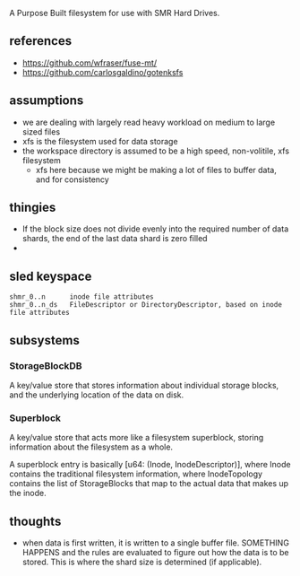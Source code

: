 A Purpose Built filesystem for use with SMR Hard Drives. 





## references
- https://github.com/wfraser/fuse-mt/
- https://github.com/carlosgaldino/gotenksfs


## assumptions
- we are dealing with largely read heavy workload on medium to large sized files
- xfs is the filesystem used for data storage
- the workspace directory is assumed to be a high speed, non-volitile, xfs filesystem
  - xfs here because we might be making a lot of files to buffer data, and for consistency

## thingies
- If the block size does not divide evenly into the required number of data shards, the end of the last data shard is zero filled
- 

## sled keyspace
```plaintext
shmr_0..n      inode file attributes
shmr_0..n_ds   FileDescriptor or DirectoryDescriptor, based on inode file attributes
```

## subsystems
### StorageBlockDB
A key/value store that stores information about individual storage blocks, and the underlying location of the data on disk.

### Superblock
A key/value store that acts more like a filesystem superblock, storing information about the filesystem as a whole. 

A superblock entry is basically [u64: (Inode, InodeDescriptor)], where Inode contains the traditional filesystem 
information, where InodeTopology contains the list of StorageBlocks that map to the actual data that makes up the inode.


## thoughts
- when data is first written, it is written to a single buffer file. SOMETHING HAPPENS and the rules are evaluated to 
  figure out how the data is to be stored. This is where the shard size is determined (if applicable).